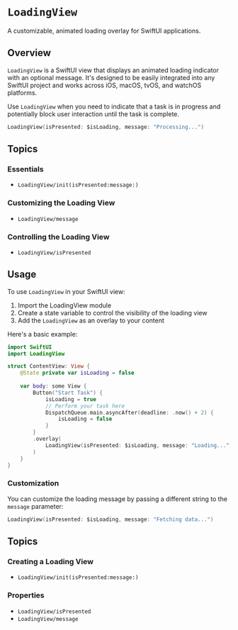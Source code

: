 # ``LoadingView``

A customizable, animated loading overlay for SwiftUI applications.

## Overview

`LoadingView` is a SwiftUI view that displays an animated loading indicator with an optional message. It's designed to be easily integrated into any SwiftUI project and works across iOS, macOS, tvOS, and watchOS platforms.

Use `LoadingView` when you need to indicate that a task is in progress and potentially block user interaction until the task is complete.

```swift
LoadingView(isPresented: $isLoading, message: "Processing...")
```

## Topics

### Essentials

- ``LoadingView/init(isPresented:message:)``

### Customizing the Loading View

- ``LoadingView/message``

### Controlling the Loading View

- ``LoadingView/isPresented``

## Usage

To use `LoadingView` in your SwiftUI view:

1. Import the LoadingView module
2. Create a state variable to control the visibility of the loading view
3. Add the `LoadingView` as an overlay to your content

Here's a basic example:

```swift
import SwiftUI
import LoadingView

struct ContentView: View {
    @State private var isLoading = false
    
    var body: some View {
        Button("Start Task") {
            isLoading = true
            // Perform your task here
            DispatchQueue.main.asyncAfter(deadline: .now() + 2) {
                isLoading = false
            }
        }
        .overlay(
            LoadingView(isPresented: $isLoading, message: "Loading...")
        )
    }
}
```

### Customization

You can customize the loading message by passing a different string to the `message` parameter:

```swift
LoadingView(isPresented: $isLoading, message: "Fetching data...")
```

## Topics

### Creating a Loading View

- ``LoadingView/init(isPresented:message:)``

### Properties

- ``LoadingView/isPresented``
- ``LoadingView/message``
